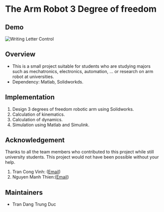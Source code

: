# The Arm Robot 3 Degree of freedom

## Demo
![Writing Letter Control](Docs/writing_control.gif)

## Overview
- This is a small project suitable for students who are studying majors such as mechatronics, electronics, automation, ... or research on arm robot at universities.
- Dependency: Matlab, Solidworkds.

## Implementation
1. Design 3 degrees of freedom robotic arm using Solidworks.
2. Calculation of kinematics.
3. Calculation of dynamics.
4. Simulation using Matlab and Simulink.

## Acknowledgement

Thanks to all the team members who contributed to this project while still university students. 
This project would not have been possible without your help.
1. Tran Cong Vinh: ([Email](trancongvinh1911@gmail.com))
2. Nguyen Manh Thien:([Email](1613321@hcmut.edu.vn))

## Maintainers
* Tran Dang Trung Duc
